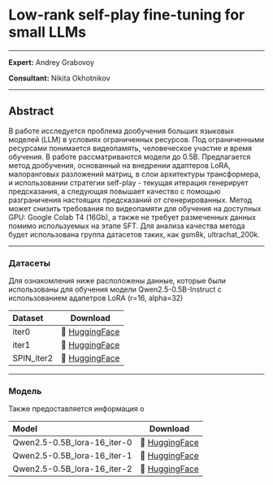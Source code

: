 # Low-rank self-play fine-tuning for small LLMs

----

__Expert:__ Andrey Grabovoy

__Consultant:__ Nikita Okhotnikov

----

## Abstract

В работе исследуется проблема дообучения больших языковых моделей (LLM) в условиях ограниченных ресурсов. Под ограниченными ресурсами понимается видеопамять, человеческое участие и время обучения. В работе рассматриваются модели до 0.5B. Предлагается метод дообучения, основанный на внедрении адаптеров LoRA, малоранговых разложений матриц, в слои архитектуры трансформера, и использовании стратегии self-play - текущая итерация генерирует предсказания, а следующая повышает качество с помощью разграничения настоящих предсказаний от сгенерированных. Метод может снизить требования по видеопамяти для обучения на доступных GPU: Google Colab T4 (16Gb), а также не требует размеченных данных помимо используемых на этапе SFT. Для анализа качества метода будет использована группа датасетов таких, как gsm8k, ultrachat\_200k.

----


### Датасеты

Для ознакомления ниже расположены данные, которые были использованы для обучения модели Qwen2.5-0.5B-Instruct с использованием адапетров LoRA (r=16, alpha=32)

| Dataset                    |                                       Download                                       |
| :----------------------- |:------------------------------------------------------------------------------------:|
| iter0     | 🤗 [HuggingFace](https://huggingface.co/datasets/MuQianyu/qwen2.5-0.5B_lora16_spin0) |
| iter1 | 🤗 [HuggingFace](https://huggingface.co/datasets/MuQianyu/qwen2.5-0.5B_lora16_spin1) |
| SPIN_iter2      | 🤗 [HuggingFace](https://huggingface.co/datasets/MuQianyu/qwen2.5-0.5B_lora16_spin2) |

----

### Модель

Также предоставляется информация о 

| Model                         |                                  Download                                   |
|:------------------------------|:---------------------------------------------------------------------------:|
| Qwen2.5-0.5B_lora-16_iter-0   | 🤗 [HuggingFace](https://huggingface.co/MuQianyu/qwen2.5-0.5B_lora16_spin0) |
| Qwen2.5-0.5B_lora-16_iter-1   | 🤗 [HuggingFace](https://huggingface.co/MuQianyu/qwen2.5-0.5B_lora16_spin1) |
| Qwen2.5-0.5B_lora-16_iter-2   | 🤗 [HuggingFace](https://huggingface.co/MuQianyu/qwen2.5-0.5B_lora16_spin2) |
